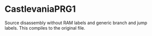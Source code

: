 # CastlevaniaPRG1
Source disassembly without RAM labels and generic branch and jump labels. This compiles to the original file.
